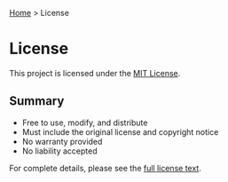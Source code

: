 [Home](index.md) > License

# License

This project is licensed under the [MIT License](https://github.com/torynet/opera-workspace-tab-manager/blob/main/LICENSE).

## Summary

- Free to use, modify, and distribute
- Must include the original license and copyright notice
- No warranty provided
- No liability accepted

For complete details, please see the [full license text](https://github.com/torynet/opera-workspace-tab-manager/blob/main/LICENSE).
